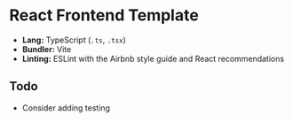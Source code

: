 # React Frontend Template
- **Lang:** TypeScript (`.ts`, `.tsx`)
- **Bundler:** Vite
- **Linting:** ESLint with the Airbnb style guide and React recommendations

## Todo
- Consider adding testing
